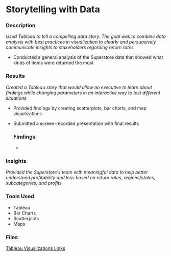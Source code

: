 # Storytelling with Data
### Description
_Used Tableau to tell a compelling data story. The goal was to combine data analysis with best practices in visualization to clearly and persuasively communicate insights to stakeholders regarding return rates_
- Conducted a general analysis of the Superstore data that showed what kinds of items were returned the most
  
### Results
_Created a Tableau story that would allow an executive to learn about findings while changing parameters in an interactive way to test different situations_
- Provided findings by creating scatterplots, bar charts, and map visualizations
- Submitted a screen-recorded presentation with final results

  ### Findings 
  - 

### Insights
_Provided the Superstore's team with meaningful data to help better understand profitability and loss based on return rates, regions/states, subcategories, and profits_
        
### Tools Used
- Tableau
- Bar Charts
- Scatterplots
- Maps

### Files
[Tableau Visualizations Links](https://docs.google.com/document/d/1gaajIf42jtzg0IrMokA2QPshe40j0Xb3DLlRcfqZKC0/edit?usp=sharing)

